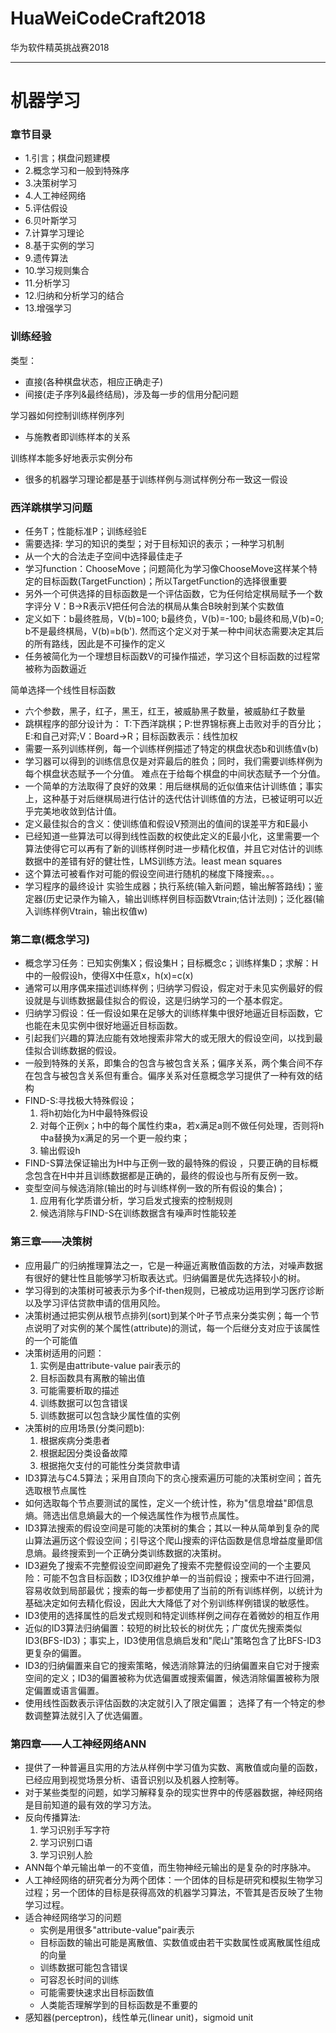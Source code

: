 # HuaWeiCodeCraft2018
华为软件精英挑战赛2018

***

# 机器学习

### 章节目录

* 1.引言；棋盘问题建模
* 2.概念学习和一般到特殊序
* 3.决策树学习
* 4.人工神经网络
* 5.评估假设
* 6.贝叶斯学习
* 7.计算学习理论
* 8.基于实例的学习
* 9.遗传算法
* 10.学习规则集合
* 11.分析学习
* 12.归纳和分析学习的结合
* 13.增强学习

### 训练经验

类型：
* 直接(各种棋盘状态，相应正确走子)
* 间接(走子序列&最终结局)，涉及每一步的信用分配问题

学习器如何控制训练样例序列
* 与施教者即训练样本的关系

训练样本能多好地表示实例分布
* 很多的机器学习理论都是基于训练样例与测试样例分布一致这一假设

### 西洋跳棋学习问题

* 任务T；性能标准P；训练经验E
* 需要选择: 学习的知识的类型；对于目标知识的表示；一种学习机制
* 从一个大的合法走子空间中选择最佳走子
* 学习function：ChooseMove；问题简化为学习像ChooseMove这样某个特定的目标函数(TargetFunction)；所以TargetFunction的选择很重要
* 另外一个可供选择的目标函数是一个评估函数，它为任何给定棋局赋予一个数字评分
V：B->R表示V把任何合法的棋局从集合B映射到某个实数值
* 定义如下：b最终胜局，V(b)=100;
b最终负，V(b)=-100;
b最终和局,V(b)=0;
b不是最终棋局，V(b)=b(b').
然而这个定义对于某一种中间状态需要决定其后的所有路线，因此是不可操作的定义
* 任务被简化为一个理想目标函数V的可操作描述，学习这个目标函数的过程常被称为函数逼近

简单选择一个线性目标函数
* 六个参数，黑子，红子，黑王，红王，被威胁黑子数量，被威胁红子数量
* 跳棋程序的部分设计为：
T:下西洋跳棋；P:世界锦标赛上击败对手的百分比；
E:和自己对弈;V：Board->R；目标函数表示：线性加权
* 需要一系列训练样例，每一个训练样例描述了特定的棋盘状态b和训练值v(b)
* 学习器可以得到的训练信息仅是对弈最后的胜负；同时，我们需要训练样例为每个棋盘状态赋予一个分值。
难点在于给每个棋盘的中间状态赋予一个分值。
* 一个简单的方法取得了良好的效果：用后继棋局的近似值来估计训练值；事实上，这种基于对后继棋局进行估计的迭代估计训练值的方法，已被证明可以近乎完美地收敛到估计值。
* 定义最佳拟合的含义：使训练值和假设V预测出的值间的误差平方和E最小
* 已经知道一些算法可以得到线性函数的权使此定义的E最小化，这里需要一个算法使得它可以再有了新的训练样例时进一步精化权值，并且它对估计的训练数据中的差错有好的健壮性，LMS训练方法。least mean squares
* 这个算法可被看作对可能的假设空间进行随机的梯度下降搜索。。。
* 学习程序的最终设计
实验生成器；执行系统(输入新问题，输出解答路线)；鉴定器(历史记录作为输入，输出训练样例目标函数Vtrain;估计法则)；泛化器(输入训练样例Vtrain，输出权值w)

### 第二章(概念学习)

* 概念学习任务：已知实例集X；假设集H；目标概念c；训练样集D；求解：H中的一般假设h，使得X中任意x，h(x)=c(x)
* 通常可以用序偶来描述训练样例；归纳学习假设，假定对于未见实例最好的假设就是与训练数据最佳拟合的假设，这是归纳学习的一个基本假定。
* 归纳学习假设：任一假设如果在足够大的训练样集中很好地逼近目标函数，它也能在未见实例中很好地逼近目标函数。
* 引起我们兴趣的算法应能有效地搜索非常大的或无限大的假设空间，以找到最佳拟合训练数据的假设。
* 一般到特殊的关系，即集合的包含与被包含关系；偏序关系，两个集合间不存在包含与被包含关系但有重合。偏序关系对任意概念学习提供了一种有效的结构
* FIND-S:寻找极大特殊假设；
    1. 将h初始化为H中最特殊假设
    2. 对每个正例x；h中的每个属性约束a，若x满足a则不做任何处理，否则将h中a替换为x满足的另一个更一般约束；
    3. 输出假设h
* FIND-S算法保证输出为H中与正例一致的最特殊的假设
，只要正确的目标概念包含在H中并且训练数据都是正确的，最终的假设也与所有反例一致。
* 变型空间与候选消除(输出的时与训练样例一致的所有假设的集合)；
    1. 应用有化学质谱分析，学习启发式搜索的控制规则
    2. 候选消除与FIND-S在训练数据含有噪声时性能较差

### 第三章——决策树

* 应用最广的归纳推理算法之一，它是一种逼近离散值函数的方法，对噪声数据有很好的健壮性且能够学习析取表达式。归纳偏置是优先选择较小的树。
* 学习得到的决策树可被表示为多个if-then规则，已被成功运用到学习医疗诊断以及学习评估贷款申请的信用风险。
* 决策树通过把实例从根节点排列(sort)到某个叶子节点来分类实例；每一个节点说明了对实例的某个属性(attribute)的测试，每一个后继分支对应于该属性的一个可能值
* 决策树适用的问题：
    1. 实例是由attribute-value pair表示的
    2. 目标函数具有离散的输出值
    3. 可能需要析取的描述
    4. 训练数据可以包含错误
    5. 训练数据可以包含缺少属性值的实例
* 决策树的应用场景(分类问题b):
    1. 根据疾病分类患者
    2. 根据起因分类设备故障
    3. 根据拖欠支付的可能性分类贷款申请
* ID3算法与C4.5算法；采用自顶向下的贪心搜索遍历可能的决策树空间；首先选取根节点属性
* 如何选取每个节点要测试的属性，定义一个统计性，称为"信息增益"即信息熵。筛选出信息熵最大的一个候选属性作为根节点属性。
* ID3算法搜索的假设空间是可能的决策树的集合；其以一种从简单到复杂的爬山算法遍历这个假设空间；引导这个爬山搜索的评估函数是信息增益度量即信息熵。最终搜索到一个正确分类训练数据的决策树。
* ID3避免了搜索不完整假设空间即避免了搜索不完整假设空间的一个主要风险：可能不包含目标函数；ID3仅维护单一的当前假设；搜索中不进行回溯，容易收敛到局部最优；搜索的每一步都使用了当前的所有训练样例，以统计为基础决定如何去精化假设，因此大大降低了对个别训练样例错误的敏感性。
* ID3使用的选择属性的启发式规则和特定训练样例之间存在着微妙的相互作用
* 近似的ID3算法归纳偏置：较短的树比较长的树优先；广度优先搜索类似ID3(BFS-ID3)；事实上，ID3使用信息熵启发和"爬山"策略包含了比BFS-ID3更复杂的偏置。
* ID3的归纳偏置来自它的搜索策略，候选消除算法的归纳偏置来自它对于搜索空间的定义；ID3的偏置被称为优选偏置或搜索偏置，候选消除偏置被称为限定偏置或语言偏置。
* 使用线性函数表示评估函数的决定就引入了限定偏置；
选择了有一个特定的参数调整算法就引入了优选偏置。

### 第四章——人工神经网络ANN

* 提供了一种普遍且实用的方法从样例中学习值为实数、离散值或向量的函数，已经应用到视觉场景分析、语音识别以及机器人控制等。
* 对于某些类型的问题，如学习解释复杂的现实世界中的传感器数据，神经网络是目前知道的最有效的学习方法。
* 反向传播算法:
    1. 学习识别手写字符
    2. 学习识别口语
    3. 学习识别人脸
* ANN每个单元输出单一的不变值，而生物神经元输出的是复杂的时序脉冲。
* 人工神经网络的研究者分为两个团体：一个团体的目标是研究和模拟生物学习过程；另一个团体的目标是获得高效的机器学习算法，不管其是否反映了生物学习过程。
* 适合神经网络学习的问题
    * 实例是用很多"attribute-value"pair表示
    * 目标函数的输出可能是离散值、实数值或由若干实数属性或离散属性组成的向量
    * 训练数据可能包含错误
    * 可容忍长时间的训练
    * 可能需要快速求出目标函数值
    * 人类能否理解学到的目标函数是不重要的
* 感知器(perceptron)，线性单元(linear unit)，sigmoid unit
